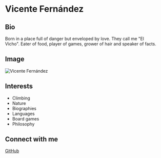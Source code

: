 # Vicente Fernández

## Bio
Born in a place full of danger but enveloped by love. They call me "El Vicho". Eater of food, player of games, grower of hair and speaker of facts.


## Image
![Vicente Fernández](https://static1.srcdn.com/wordpress/wp-content/uploads/2021/12/Arcane-Jayce-Viktor-2.png)

## Interests
- Climbing
- Nature
- Biographies
- Languages
- Board games
- Philosophy

## Connect with me
[GitHub](https://github.com/vich1n)
